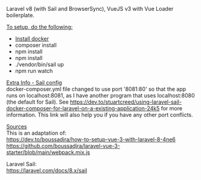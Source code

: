 Laravel v8 (with Sail and BrowserSync), VueJS v3 with Vue Loader boilerplate.

<u>To setup, do the following:</u><br/>
<ul>
    <li><a href="https://docs.docker.com/get-docker/">Install docker</a></li>
    <li>composer install</li>
    <li>npm install</li>
    <li>npm install</li>
    <li>./vendor/bin/sail up</li>
    <li>npm run watch</li>
</ul>

<u>Extra Info - Sail config</u><br/>
docker-composer.yml file changed to use port '8081:80' so that the app runs on localhost:8081, as I have another program that uses localhost:8080 (the default for Sail).
See https://dev.to/stuartcreed/using-laravel-sail-docker-composer-for-laravel-on-a-existing-application-24k5 for more information.
This link will also help you if you have any other port conflicts.

<u>Sources</u><br/>
This is an adaptation of: <br/>
https://dev.to/boussadjra/how-to-setup-vue-3-with-laravel-8-4ne6
https://github.com/boussadjra/laravel-vue-3-starter/blob/main/webpack.mix.js

Laravel Sail: <br/>
https://laravel.com/docs/8.x/sail

